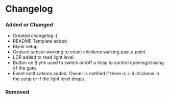# Changelog

### Added or Changed
- Created changelog :)
- README Template added
- Blynk setup
- Gesture sensor working to count chickens walking past a point.
- LDR added to read light level.
- Button on Blynk used to switch on/off a relay to control opening/closing of the gate.
- Event notifications added. Owner is notified if there is > 4 chickens in the coop or if the light level drops.


### Removed